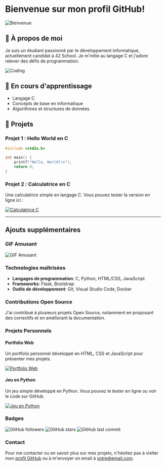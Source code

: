 # Bienvenue sur mon profil GitHub!

![Bienvenue]([https://giphy.com/embed/Ze44chcCSUpyVN1gmQ/video](https://images-wixmp-ed30a86b8c4ca887773594c2.wixmp.com/f/bc47194c-4389-40b2-b130-e3de76db4ea0/dg2mw3n-378e0ef7-199f-4022-9f7b-ff2440ba69c2.gif?token=eyJ0eXAiOiJKV1QiLCJhbGciOiJIUzI1NiJ9.eyJzdWIiOiJ1cm46YXBwOjdlMGQxODg5ODIyNjQzNzNhNWYwZDQxNWVhMGQyNmUwIiwiaXNzIjoidXJuOmFwcDo3ZTBkMTg4OTgyMjY0MzczYTVmMGQ0MTVlYTBkMjZlMCIsIm9iaiI6W1t7InBhdGgiOiJcL2ZcL2JjNDcxOTRjLTQzODktNDBiMi1iMTMwLWUzZGU3NmRiNGVhMFwvZGcybXczbi0zNzhlMGVmNy0xOTlmLTQwMjItOWY3Yi1mZjI0NDBiYTY5YzIuZ2lmIn1dXSwiYXVkIjpbInVybjpzZXJ2aWNlOmZpbGUuZG93bmxvYWQiXX0.11U3lSuQa5rTeFTxcLN5OZ9cvqJ1fMnX01PxrOQWuJs))

## 👋 À propos de moi

Je suis un étudiant passionné par le développement informatique, actuellement candidat à 42 School. Je m'initie au langage C et j'adore relever des défis de programmation.

![Coding](https://media.giphy.com/media/l4EoMwbqG1VCmAvp6/giphy.gif)

## 🌱 En cours d'apprentissage

- Langage C
- Concepts de base en informatique
- Algorithmes et structures de données

## 🚀 Projets

### Projet 1 : Hello World en C

```c
#include <stdio.h>

int main() {
    printf("Hello, World!\n");
    return 0;
}
```
### Projet 2 : Calculatrice en C

Une calculatrice simple en langage C. Vous pouvez tester la version en ligne ici :

[![Calculatrice C](https://example.com/calculatrice-screenshot.png)](https://votre-utilisateur.github.io/calculatrice)

---

## Ajouts supplémentaires

### GIF Amusant

![GIF Amusant](https://media.giphy.com/media/YOUR-GIF-URL/giphy.gif)

### Technologies maîtrisées

- **Langages de programmation**: C, Python, HTML/CSS, JavaScript
- **Frameworks**: Flask, Bootstrap
- **Outils de développement**: Git, Visual Studio Code, Docker

### Contributions Open Source

J'ai contribué à plusieurs projets Open Source, notamment en proposant des correctifs et en améliorant la documentation.

### Projets Personnels

#### Portfolio Web

Un portfolio personnel développé en HTML, CSS et JavaScript pour présenter mes projets.

[![Portfolio Web](https://example.com/portfolio-screenshot.png)](https://votre-utilisateur.github.io/portfolio)

#### Jeu en Python

Un jeu simple développé en Python. Vous pouvez le tester en ligne ou voir le code sur GitHub.

[![Jeu en Python](https://example.com/jeu-screenshot.png)](https://github.com/votre-utilisateur/jeu-python)

### Badges

![GitHub followers](https://img.shields.io/github/followers/votre-utilisateur?style=social)
![GitHub stars](https://img.shields.io/github/stars/votre-utilisateur/projet?style=social)
![GitHub last commit](https://img.shields.io/github/last-commit/votre-utilisateur/projet)

### Contact

Pour me contacter ou en savoir plus sur mes projets, n'hésitez pas à visiter mon [profil GitHub](https://github.com/votre-utilisateur) ou à m'envoyer un email à votre@email.com.
